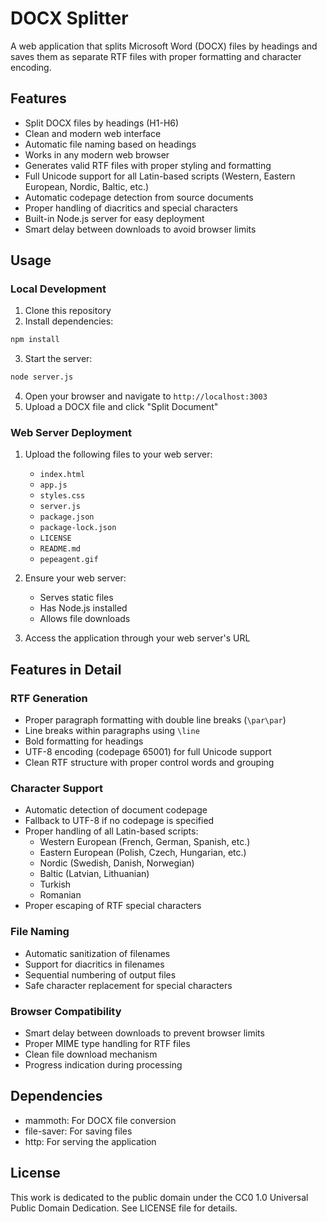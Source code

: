 # DOCX Splitter

A web application that splits Microsoft Word (DOCX) files by headings and saves them as separate RTF files with proper formatting and character encoding.

## Features

- Split DOCX files by headings (H1-H6)
- Clean and modern web interface
- Automatic file naming based on headings
- Works in any modern web browser
- Generates valid RTF files with proper styling and formatting
- Full Unicode support for all Latin-based scripts (Western, Eastern European, Nordic, Baltic, etc.)
- Automatic codepage detection from source documents
- Proper handling of diacritics and special characters
- Built-in Node.js server for easy deployment
- Smart delay between downloads to avoid browser limits

## Usage

### Local Development
1. Clone this repository
2. Install dependencies:
```bash
npm install
```
3. Start the server:
```bash
node server.js
```
4. Open your browser and navigate to `http://localhost:3003`
5. Upload a DOCX file and click "Split Document"

### Web Server Deployment
1. Upload the following files to your web server:
	- `index.html`
	- `app.js`
	- `styles.css`
	- `server.js`
	- `package.json`
	- `package-lock.json`
	- `LICENSE`
	- `README.md`
	- `pepeagent.gif`

2. Ensure your web server:
	- Serves static files
	- Has Node.js installed
	- Allows file downloads

3. Access the application through your web server's URL

## Features in Detail

### RTF Generation
- Proper paragraph formatting with double line breaks (`\par\par`)
- Line breaks within paragraphs using `\line`
- Bold formatting for headings
- UTF-8 encoding (codepage 65001) for full Unicode support
- Clean RTF structure with proper control words and grouping

### Character Support
- Automatic detection of document codepage
- Fallback to UTF-8 if no codepage is specified
- Proper handling of all Latin-based scripts:
  - Western European (French, German, Spanish, etc.)
  - Eastern European (Polish, Czech, Hungarian, etc.)
  - Nordic (Swedish, Danish, Norwegian)
  - Baltic (Latvian, Lithuanian)
  - Turkish
  - Romanian
- Proper escaping of RTF special characters

### File Naming
- Automatic sanitization of filenames
- Support for diacritics in filenames
- Sequential numbering of output files
- Safe character replacement for special characters

### Browser Compatibility
- Smart delay between downloads to prevent browser limits
- Proper MIME type handling for RTF files
- Clean file download mechanism
- Progress indication during processing

## Dependencies

- mammoth: For DOCX file conversion
- file-saver: For saving files
- http: For serving the application

## License

This work is dedicated to the public domain under the CC0 1.0 Universal Public Domain Dedication. See LICENSE file for details.
